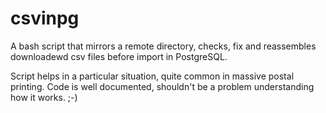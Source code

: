 csvinpg
=======

A bash script that mirrors a remote directory, checks, fix and reassembles downloadewd csv files  before import in PostgreSQL.

Script helps in a particular situation, quite common in massive postal printing. Code is well documented, shouldn't be a problem understanding how it works.
;-)
